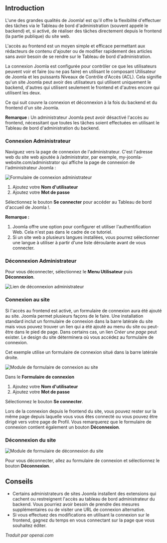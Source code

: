 <!-- Filename: J4.x:Logging_in_to_Joomla / Display title: Connexion à Joomla -->

## Introduction

L'une des grandes qualités de Joomla! est qu'il offre la flexibilité d'effectuer des tâches via le Tableau de bord d'administration (souvent appelé le backend) et, si activé, de réaliser des tâches directement depuis le frontend (la partie publique) du site web.

L'accès au frontend est un moyen simple et efficace permettant aux rédacteurs de contenu d'ajouter ou de modifier rapidement des articles sans avoir besoin de se rendre sur le Tableau de bord d'administration.

La connexion Joomla est configurée pour contrôler ce que les utilisateurs peuvent voir et faire (ou ne pas faire) en utilisant le composant Utilisateur de Joomla et les puissants Niveaux de Contrôle d'Accès (ACL). Cela signifie qu'un site Joomla peut avoir des utilisateurs qui utilisent uniquement le backend, d'autres qui utilisent seulement le frontend et d'autres encore qui utilisent les deux.

Ce qui suit couvre la connexion et déconnexion à la fois du backend et du frontend d'un site Joomla.

**Remarque :** Un administrateur Joomla peut avoir désactivé l'accès au frontend, nécessitant que toutes les tâches soient effectuées en utilisant le Tableau de bord d'administration du backend.

### Connexion Administrateur

Naviguez vers la page de connexion de l'administrateur. C'est l'adresse web du site web ajoutée à /administrator, par exemple, my-joomla-website.com/administrator qui affiche la page de connexion de l'administrateur Joomla :

![Formulaire de connexion administrateur](../../../en/images/getting-started/logging-in-to-joomla-administrator-login-form.png)

1.  Ajoutez votre **Nom d'utilisateur**
2.  Ajoutez votre **Mot de passe**

Sélectionnez le bouton **Se connecter** pour accéder au Tableau de bord d'accueil de Joomla !.

**Remarque :**

1.  Joomla offre une option pour configurer et utiliser l'authentification Web. 
    Cela n'est pas dans le cadre de ce tutoriel.
2.  Si un site web a plusieurs langues installées, vous pourrez sélectionner une langue à utiliser à partir d'une liste déroulante avant de vous connecter.

### Déconnexion Administrateur

Pour vous déconnecter, sélectionnez le **Menu Utilisateur** puis **Déconnexion**.

![Lien de déconnexion administrateur](../../../en/images/getting-started/logging-in-to-joomla-logout-link.png)

### Connexion au site

Si l'accès au frontend est activé, un formulaire de connexion aura été ajouté au site. Joomla permet plusieurs façons de le faire. Une installation standard inclut un formulaire de connexion dans la barre latérale du site mais vous pouvez trouver un lien qui a été ajouté au menu du site ou peut-être dans le pied de page. Dans certains cas, un lien *Créer une page* peut exister. Le design du site déterminera où vous accédez au formulaire de connexion.

Cet exemple utilise un formulaire de connexion situé dans la barre latérale droite.

![Module de formulaire de connexion au site](../../../en/images/getting-started/logging-in-to-joomla-site-login-form.png)

Dans le **Formulaire de connexion**

1.  Ajoutez votre **Nom d'utilisateur**
2.  Ajoutez votre **Mot de passe**

Sélectionnez le bouton **Se connecter**.

Lors de la connexion depuis le frontend du site, vous pouvez rester sur la même page depuis laquelle vous vous êtes connecté ou vous pouvez être dirigé vers votre page de Profil. Vous remarquerez que le formulaire de connexion contient également un bouton **Déconnexion**.

### Déconnexion du site

![Module de formulaire de déconnexion du site](../../../en/images/getting-started/logging-in-to-joomla-site-logout-form.png)

Pour vous déconnecter, allez au formulaire de connexion et sélectionnez le bouton **Déconnexion**.  

## Conseils

- Certains administrateurs de sites Joomla installent des extensions qui cachent ou restreignent l'accès au tableau de bord administrateur du backend. Vous pourriez avoir besoin de prendre des mesures supplémentaires ou de visiter une URL de connexion alternative.
- Si vous effectuez des modifications en utilisant la connexion sur le frontend, gagnez du temps en vous connectant sur la page que vous souhaitez éditer.

*Traduit par openai.com*

